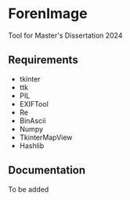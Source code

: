# ForenImage
Tool for Master's Dissertation 2024
## Requirements
- tkinter
- ttk
- PIL
- EXIFTool
- Re
- BinAscii
- Numpy
- TkinterMapView
- Hashlib
## Documentation
To be added
